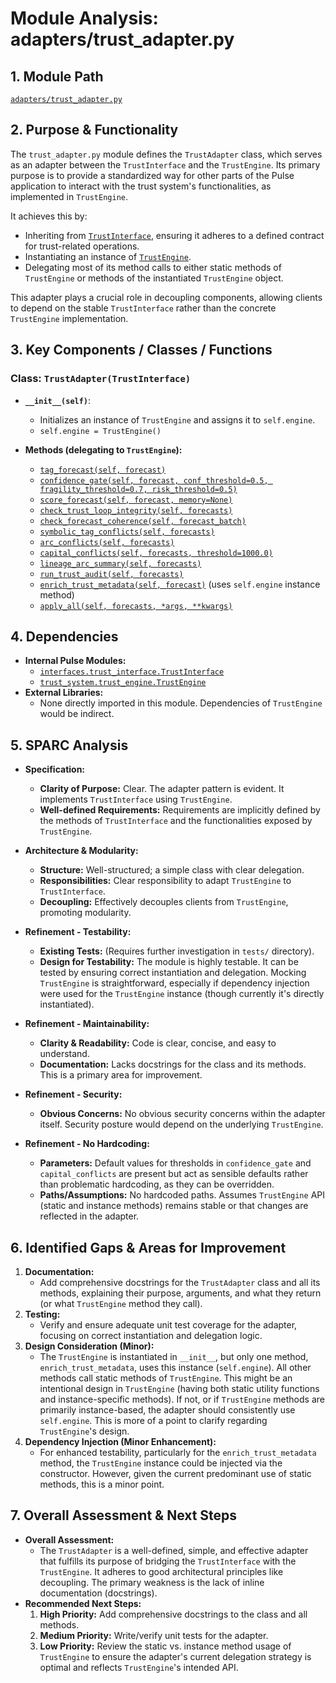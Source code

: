 # Module Analysis: adapters/trust_adapter.py

## 1. Module Path

[`adapters/trust_adapter.py`](adapters/trust_adapter.py:1)

## 2. Purpose & Functionality

The `trust_adapter.py` module defines the `TrustAdapter` class, which serves as an adapter between the `TrustInterface` and the `TrustEngine`. Its primary purpose is to provide a standardized way for other parts of the Pulse application to interact with the trust system's functionalities, as implemented in `TrustEngine`.

It achieves this by:
*   Inheriting from [`TrustInterface`](interfaces/trust_interface.py:1), ensuring it adheres to a defined contract for trust-related operations.
*   Instantiating an instance of [`TrustEngine`](trust_system/trust_engine.py:1).
*   Delegating most of its method calls to either static methods of `TrustEngine` or methods of the instantiated `TrustEngine` object.

This adapter plays a crucial role in decoupling components, allowing clients to depend on the stable `TrustInterface` rather than the concrete `TrustEngine` implementation.

## 3. Key Components / Classes / Functions

### Class: `TrustAdapter(TrustInterface)`

*   **`__init__(self)`**:
    *   Initializes an instance of `TrustEngine` and assigns it to `self.engine`.
    *   `self.engine = TrustEngine()`

*   **Methods (delegating to `TrustEngine`):**
    *   [`tag_forecast(self, forecast)`](adapters/trust_adapter.py:8)
    *   [`confidence_gate(self, forecast, conf_threshold=0.5, fragility_threshold=0.7, risk_threshold=0.5)`](adapters/trust_adapter.py:11)
    *   [`score_forecast(self, forecast, memory=None)`](adapters/trust_adapter.py:14)
    *   [`check_trust_loop_integrity(self, forecasts)`](adapters/trust_adapter.py:17)
    *   [`check_forecast_coherence(self, forecast_batch)`](adapters/trust_adapter.py:20)
    *   [`symbolic_tag_conflicts(self, forecasts)`](adapters/trust_adapter.py:23)
    *   [`arc_conflicts(self, forecasts)`](adapters/trust_adapter.py:26)
    *   [`capital_conflicts(self, forecasts, threshold=1000.0)`](adapters/trust_adapter.py:29)
    *   [`lineage_arc_summary(self, forecasts)`](adapters/trust_adapter.py:32)
    *   [`run_trust_audit(self, forecasts)`](adapters/trust_adapter.py:35)
    *   [`enrich_trust_metadata(self, forecast)`](adapters/trust_adapter.py:38) (uses `self.engine` instance method)
    *   [`apply_all(self, forecasts, *args, **kwargs)`](adapters/trust_adapter.py:41)

## 4. Dependencies

*   **Internal Pulse Modules:**
    *   [`interfaces.trust_interface.TrustInterface`](interfaces/trust_interface.py:1)
    *   [`trust_system.trust_engine.TrustEngine`](trust_system/trust_engine.py:1)
*   **External Libraries:**
    *   None directly imported in this module. Dependencies of `TrustEngine` would be indirect.

## 5. SPARC Analysis

*   **Specification:**
    *   **Clarity of Purpose:** Clear. The adapter pattern is evident. It implements `TrustInterface` using `TrustEngine`.
    *   **Well-defined Requirements:** Requirements are implicitly defined by the methods of `TrustInterface` and the functionalities exposed by `TrustEngine`.

*   **Architecture & Modularity:**
    *   **Structure:** Well-structured; a simple class with clear delegation.
    *   **Responsibilities:** Clear responsibility to adapt `TrustEngine` to `TrustInterface`.
    *   **Decoupling:** Effectively decouples clients from `TrustEngine`, promoting modularity.

*   **Refinement - Testability:**
    *   **Existing Tests:** (Requires further investigation in `tests/` directory).
    *   **Design for Testability:** The module is highly testable. It can be tested by ensuring correct instantiation and delegation. Mocking `TrustEngine` is straightforward, especially if dependency injection were used for the `TrustEngine` instance (though currently it's directly instantiated).

*   **Refinement - Maintainability:**
    *   **Clarity & Readability:** Code is clear, concise, and easy to understand.
    *   **Documentation:** Lacks docstrings for the class and its methods. This is a primary area for improvement.

*   **Refinement - Security:**
    *   **Obvious Concerns:** No obvious security concerns within the adapter itself. Security posture would depend on the underlying `TrustEngine`.

*   **Refinement - No Hardcoding:**
    *   **Parameters:** Default values for thresholds in `confidence_gate` and `capital_conflicts` are present but act as sensible defaults rather than problematic hardcoding, as they can be overridden.
    *   **Paths/Assumptions:** No hardcoded paths. Assumes `TrustEngine` API (static and instance methods) remains stable or that changes are reflected in the adapter.

## 6. Identified Gaps & Areas for Improvement

1.  **Documentation:**
    *   Add comprehensive docstrings for the `TrustAdapter` class and all its methods, explaining their purpose, arguments, and what they return (or what `TrustEngine` method they call).
2.  **Testing:**
    *   Verify and ensure adequate unit test coverage for the adapter, focusing on correct instantiation and delegation logic.
3.  **Design Consideration (Minor):**
    *   The `TrustEngine` is instantiated in `__init__`, but only one method, `enrich_trust_metadata`, uses this instance (`self.engine`). All other methods call static methods of `TrustEngine`. This might be an intentional design in `TrustEngine` (having both static utility functions and instance-specific methods). If not, or if `TrustEngine` methods are primarily instance-based, the adapter should consistently use `self.engine`. This is more of a point to clarify regarding `TrustEngine`'s design.
4.  **Dependency Injection (Minor Enhancement):**
    *   For enhanced testability, particularly for the `enrich_trust_metadata` method, the `TrustEngine` instance could be injected via the constructor. However, given the current predominant use of static methods, this is a minor point.

## 7. Overall Assessment & Next Steps

*   **Overall Assessment:**
    *   The `TrustAdapter` is a well-defined, simple, and effective adapter that fulfills its purpose of bridging the `TrustInterface` with the `TrustEngine`. It adheres to good architectural principles like decoupling. The primary weakness is the lack of inline documentation (docstrings).
*   **Recommended Next Steps:**
    1.  **High Priority:** Add comprehensive docstrings to the class and all methods.
    2.  **Medium Priority:** Write/verify unit tests for the adapter.
    3.  **Low Priority:** Review the static vs. instance method usage of `TrustEngine` to ensure the adapter's current delegation strategy is optimal and reflects `TrustEngine`'s intended API.